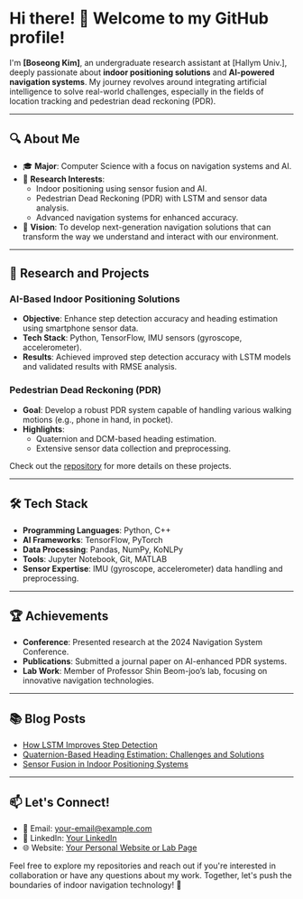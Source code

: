 # Hi there! 👋 Welcome to my GitHub profile!

I'm **[Boseong Kim]**, an undergraduate research assistant at [Hallym Univ.], deeply passionate about **indoor positioning solutions** and **AI-powered navigation systems**. My journey revolves around integrating artificial intelligence to solve real-world challenges, especially in the fields of location tracking and pedestrian dead reckoning (PDR).

---

## 🔍 **About Me**
- 🎓 **Major**: Computer Science with a focus on navigation systems and AI.
- 🔭 **Research Interests**: 
  - Indoor positioning using sensor fusion and AI.
  - Pedestrian Dead Reckoning (PDR) with LSTM and sensor data analysis.
  - Advanced navigation systems for enhanced accuracy.
- 🌌 **Vision**: To develop next-generation navigation solutions that can transform the way we understand and interact with our environment.

---

## 🚀 **Research and Projects**
### AI-Based Indoor Positioning Solutions
- **Objective**: Enhance step detection accuracy and heading estimation using smartphone sensor data.
- **Tech Stack**: Python, TensorFlow, IMU sensors (gyroscope, accelerometer).
- **Results**: Achieved improved step detection accuracy with LSTM models and validated results with RMSE analysis.

### Pedestrian Dead Reckoning (PDR)
- **Goal**: Develop a robust PDR system capable of handling various walking motions (e.g., phone in hand, in pocket).
- **Highlights**: 
  - Quaternion and DCM-based heading estimation.
  - Extensive sensor data collection and preprocessing.

Check out the [repository](#) for more details on these projects.

---

## 🛠️ **Tech Stack**
- **Programming Languages**: Python, C++
- **AI Frameworks**: TensorFlow, PyTorch
- **Data Processing**: Pandas, NumPy, KoNLPy
- **Tools**: Jupyter Notebook, Git, MATLAB
- **Sensor Expertise**: IMU (gyroscope, accelerometer) data handling and preprocessing.

---

## 🏆 **Achievements**
- **Conference**: Presented research at the 2024 Navigation System Conference.
- **Publications**: Submitted a journal paper on AI-enhanced PDR systems.
- **Lab Work**: Member of Professor Shin Beom-joo’s lab, focusing on innovative navigation technologies.

---

## 📚 **Blog Posts**
- [How LSTM Improves Step Detection](#)
- [Quaternion-Based Heading Estimation: Challenges and Solutions](#)
- [Sensor Fusion in Indoor Positioning Systems](#)

---

## 📫 **Let's Connect!**
- 📧 Email: [your-email@example.com](mailto:your-email@example.com)
- 💼 LinkedIn: [Your LinkedIn](#)
- 🌐 Website: [Your Personal Website or Lab Page](#)

Feel free to explore my repositories and reach out if you're interested in collaboration or have any questions about my work. Together, let's push the boundaries of indoor navigation technology! 🚀
